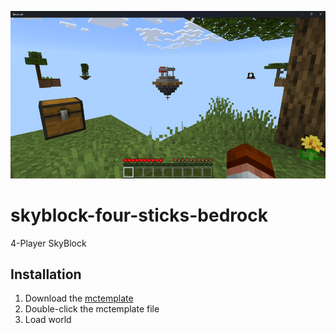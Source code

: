 ![skyblock-four-sticks-bedrock](/skyblock-four-sticks-bedrock.png)

# skyblock-four-sticks-bedrock
4-Player SkyBlock

## Installation
1. Download the [mctemplate](https://github.com/kirbycope/skyblock-four-sticks-bedrock/raw/main/skyblock-four-sticks.mctemplate)
1. Double-click the mctemplate file
1. Load world
